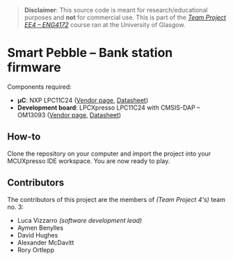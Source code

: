 > **Disclaimer**: This source code is meant for research/educational purposes and **not** for commercial use. This is part of the [*Team Project EE4 – ENG4172*](https://www.gla.ac.uk/coursecatalogue/course/?code=ENG4172) course ran at the University of Glasgow.
# Smart Pebble – Bank station firmware
Components required:
- **µC**: NXP LPC11C24 ([Vendor page](https://www.nxp.com/products/processors-and-microcontrollers/arm-microcontrollers/general-purpose-mcus/lpc1100-cortex-m0-plus-m0/scalable-entry-level-32-bit-microcontroller-mcu-based-on-arm-cortex-m0-cores:LPC11C00), [Datasheet](https://www.nxp.com/docs/en/data-sheet/LPC11CX2_CX4.pdf))
- **Development board**: LPCXpresso LPC11C24 with CMSIS-DAP – OM13093 ([Vendor page](https://www.nxp.com/design/microcontrollers-developer-resources/lpcxpresso-boards/lpcxpresso-board-for-lpc11c24-with-cmsis-dap-probe:OM13093), [Datasheet](https://www.nxp.com/downloads/en/schematics/LPCXpresso11C24-with-CMSIS-DAP-SCH.pdf))

## How-to
Clone the repository on your computer and import the project into your MCUXpresso IDE workspace. You are now ready to play.

## Contributors
The contributors of this project are the members of *(Team Project 4's)* team no. 3:
- Luca Vizzarro *(software development lead)*
- Aymen Benylles
- David Hughes
- Alexander McDavitt
- Rory Ortlepp
